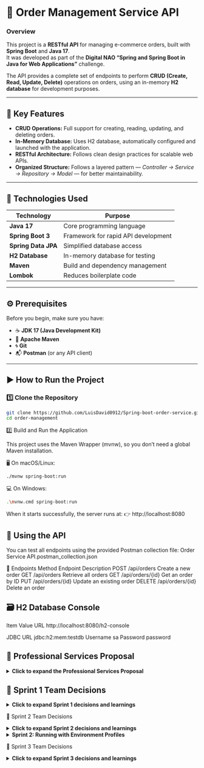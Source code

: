 # 🧾 Order Management Service API

### Overview  
This project is a **RESTful API** for managing e-commerce orders, built with **Spring Boot** and **Java 17**.  
It was developed as part of the **Digital NAO “Spring and Spring Boot in Java for Web Applications”** challenge.

The API provides a complete set of endpoints to perform **CRUD (Create, Read, Update, Delete)** operations on orders, using an in-memory **H2 database** for development purposes.

---

## 🚀 Key Features

- **CRUD Operations:** Full support for creating, reading, updating, and deleting orders.  
- **In-Memory Database:** Uses H2 database, automatically configured and launched with the application.  
- **RESTful Architecture:** Follows clean design practices for scalable web APIs.  
- **Organized Structure:** Follows a layered pattern — *Controller → Service → Repository → Model* — for better maintainability.

---

## 🧰 Technologies Used

| Technology | Purpose |
|-------------|----------|
| **Java 17** | Core programming language |
| **Spring Boot 3** | Framework for rapid API development |
| **Spring Data JPA** | Simplified database access |
| **H2 Database** | In-memory database for testing |
| **Maven** | Build and dependency management |
| **Lombok** | Reduces boilerplate code |

---

## ⚙️ Prerequisites

Before you begin, make sure you have:

- ☕ **JDK 17 (Java Development Kit)**  
- 🧩 **Apache Maven**  
- 🌀 **Git**  
- 📬 **Postman** (or any API client)

---

## ▶️ How to Run the Project

### 1️⃣ Clone the Repository

```bash
git clone https://github.com/LuisDavid0912/Spring-boot-order-service.git
cd order-management
```

2️⃣ Build and Run the Application

This project uses the Maven Wrapper (mvnw), so you don’t need a global Maven installation.

🖥️ On macOS/Linux:

```bash
./mvnw spring-boot:run
```

💻 On Windows:

```bash
.\mvnw.cmd spring-boot:run
```

When it starts successfully, the server runs at:
👉 http://localhost:8080

## 📡 Using the API

You can test all endpoints using the provided Postman collection file:
Order Service API.postman_collection.json

🔗 Endpoints
Method	Endpoint	Description
POST	/api/orders	Create a new order
GET	/api/orders	Retrieve all orders
GET	/api/orders/{id}	Get an order by ID
PUT	/api/orders/{id}	Update an existing order
DELETE	/api/orders/{id}	Delete an order


## 🗃️ H2 Database Console
Item	Value
URL	http://localhost:8080/h2-console

JDBC URL	jdbc:h2:mem:testdb
Username	sa
Password	password



## 📄 Professional Services Proposal
<details>
<summary><strong>Click to expand the Professional Services Proposal</strong></summary>

This project serves as a clear example of the professional, high-quality software solutions I provide. Below is a sample proposal outlining how I can help your business build a similar robust and scalable backend system.

Luis David Martínez Gutiérrez

Data Engineer & Software Developer

Contact: luisdavidmtz3@gmail.com | Location: Monterrey, N.L., Mexico

Date: October 17, 2025

1. Introduction
My objective is to deliver robust and scalable software solutions that solve critical needs in e-commerce operations. I guarantee high-quality development, on-time delivery, and a great cost-benefit ratio for your company.

2. Project Scope: "Custom Order Management API"
This service includes the design, development, and deployment of a central RESTful API for order management, enabling your system to process transactions reliably, securely, and at scale.

Key Activities:

Activity 1: Design and Development of the Core API with Spring Boot, including CRUD operations (Create, Read, Update, Delete).

Activity 2: Implementation of environment profiles (development, production) to ensure secure operations and prevent production misconfigurations.

Activity 3: Security configuration for sensitive data (e.g., database credentials) using environment variables, avoiding exposure of critical information in the codebase.

Activity 4: Development of a full suite of automated tests (unit and integration) to ensure long-term software quality and stability.

3. Deliverables
Upon project completion, you will receive:

✅ Full Source Code: Hosted in a private Git repository (GitHub/GitLab) with full access for your team.

✅ Interactive API Documentation (Swagger): A self-documented web portal for your developers to easily view and test every API endpoint.

✅ Postman Collection: A ready-to-use file for easily testing all service endpoints.

✅ Technical Handover Session: A meeting to explain the project's architecture and deployment process to your technical team.

4. Estimated Timeline
Phase

Estimated Duration

Phase 1 – Analysis & Architecture Design

1 Week

Phase 2 – Core API Development (CRUD)

2 Weeks

Phase 3 – Environment Setup & Testing

2 Weeks

Phase 4 – Final Delivery & Documentation

1 Week

Total Estimated Time:

6 Weeks

5. Economic Investment
Below are flexible pricing options designed to fit different project needs and budgets. Rates are competitive, reflecting my profile as a recently graduated engineer ready to deliver high-impact solutions.

Option

Description

Price (MXN)

Price (USD)

A: Fixed Project

A flat rate for the entire project scope described above. Ideal for clear, defined budgets.

$65,000

$3,600

B: Hourly Rate

Maximum flexibility. Billed weekly based on hours invested. Perfect for evolving projects.

$300 / hr

$18 / hr

C: Project Plus

Includes the Fixed Project scope plus a 3-month basic support package (up to 5 hours/month).

$68,000

$3,800

Prices shown are for professional services only and do not include IVA, infrastructure costs (servers, domains), or third-party licenses.

6. Payment Conditions
40% advance payment upon proposal acceptance to begin the project.

30% payment upon completion of Phase 2 (Core API Development).

30% final payment upon project delivery.

This quote is valid for 30 days from the date listed above.

7. Client Benefits
Scalable Solution: An architecture designed to grow with your business needs.

Secure Operations: Separation of configurations and secrets management prevents critical failures and protects your data.

High-Quality Software: Automated testing reduces bugs and simplifies future maintenance.

Technical Independence: Comprehensive documentation empowers your in-house team to maintain and evolve the system with ease.

</details>


## 🧠 Sprint 1 Team Decisions

<details>
<summary><strong>Click to expand Sprint 1 decisions and learnings</strong></summary>

  
### 🧩 Technology Stack

Used Spring Boot 3 with Java 17 as required by the challenge — modern, efficient, and well-supported for enterprise-grade web apps.

### 🗄️ Database

Selected H2 as the in-memory database for Sprint 1 to simplify setup and accelerate development.
In Sprint 2, the goal is to integrate PostgreSQL via environment profiles for a production-ready setup.

### 🧱 Architecture

Implemented a layered architecture (Controller → Service → Repository) for clarity, scalability, and maintainability.
This separation of concerns makes it easier to add new features or switch databases later.


POST

<img width="1077" height="436" alt="Screenshot 2025-10-16 at 8 48 19 p m" src="https://github.com/user-attachments/assets/973a4829-5248-4b54-baa7-8820fa4e29d1" />

POSTED
<img width="724" height="834" alt="Screenshot 2025-10-16 at 12 01 42 p m" src="https://github.com/user-attachments/assets/9192f1d6-a5fa-4f57-a0bb-a1a67a2a1065" />

PUT
<img width="729" height="796" alt="Screenshot 2025-10-16 at 12 02 22 p m" src="https://github.com/user-attachments/assets/9059ea50-c077-45cb-a5bc-e0687f877ece" />

GET
<img width="716" height="772" alt="Screenshot 2025-10-16 at 12 06 21 p m" src="https://github.com/user-attachments/assets/bd54ef27-9b52-4a35-bf2e-d475acd542a8" />

DELETE
<img width="718" height="632" alt="Screenshot 2025-10-16 at 12 07 33 p m" src="https://github.com/user-attachments/assets/4d3e625d-2478-4d16-bb64-b84b224b3e93" />

</details>

🧠 Sprint 2 Team Decisions
<details>
<summary><strong>Click to expand Sprint 2 decisions and learnings</strong></summary>

🛡️ Implementing Environment Profiles for Security and Flexibility
The primary goal of Sprint 2 was to mature the application's configuration, moving from a single setup to a professional, multi-environment structure. This directly addresses the core problem presented in the challenge narrative, where a misconfiguration in a production environment caused critical failures.

Key Decisions:

Adoption of YAML Configuration (.yml):

Decision: Migrated from a single .properties file to multiple .yml files.

Justification: YAML's hierarchical structure is far superior for managing complex configurations and defining multiple profiles within a single, readable format. It makes the distinction between environments clean and intuitive.

Creation of dev and prod Profiles:

Decision: Created two distinct profiles: application-dev.yml for local development and application-prod.yml for a production-ready setup.

Justification: This separation is crucial. The dev profile is optimized for speed and ease of use (H2 in-memory database, H2 console enabled), while the prod profile is configured for robustness and security (PostgreSQL connection, secrets managed separately). This prevents development tools from ever being active in a production environment.

Securing Credentials with Environment Variables:

Decision: The production database password is not hardcoded. Instead, it is loaded from an environment variable (${DB_PASSWORD}).

Justification: This is the most critical security decision of this sprint. Hardcoding secrets in source code is a major security vulnerability. By using environment variables, the application's code remains secure and can be safely stored in any repository. The actual secrets are managed on the server, completely separate from the codebase, following industry best practices.

</details>

<details>
<summary><strong>Sprint 2: Running with Environment Profiles</strong></summary>

This application is configured with Environment Profiles to separate development (dev) settings from production (prod) settings.

dev profile (default): Uses an in-memory H2 database and enables the H2 console. Perfect for local development.

prod profile: Configured for a PostgreSQL database and secures the database password using an environment variable.

Running with the Production Profile
To run the application using the prod profile, you first need to set the required environment variable and then specify the profile during launch.

1. Set the Environment Variable
This variable holds the database password securely, preventing it from being stored in the source code.

On macOS/Linux:

export DB_PASSWORD="your_secure_password_here"

On Windows:

set DB_PASSWORD="your_secure_password_here"

2. Run the Application with the prod Profile
Use the -Dspring-boot.run.profiles flag to specify the active profile:

On macOS/Linux:

./mvnw spring-boot:run -Dspring-boot.run.profiles=prod

On Windows:

.\mvnw.cmd spring-boot:run -Dspring-boot.run.profiles=prod

The application will now start on port 8081 and attempt to connect to a PostgreSQL database using the credentials you provided.

</details>

🧠 Sprint 3 Team Decisions
<details>
<summary><strong>Click to expand Sprint 3 decisions and learnings</strong></summary>

🛡️ Ensuring Quality with Automated Testing and Interactive Documentation
Sprint 3 focused on elevating the project's quality, reliability, and ease of use. The goal was to build a robust application that is not only functional but also easy for other developers to understand and safe to modify in the future.

Key Decisions:

API Documentation with Swagger (OpenAPI):

Decision: Integrated the springdoc-openapi library to automatically generate interactive API documentation.

Justification: A good API is a well-documented API. Instead of writing and maintaining static documentation manually (which quickly becomes outdated), Swagger generates a live, interactive UI directly from the source code. This allows other developers (or even front-end clients) to understand, test, and integrate with the API in minutes, drastically reducing integration time and errors. It directly addresses Juan Ventura's suggestion in the challenge narrative.

Implementation of a Two-Layer Testing Strategy:

Decision: Created both Unit Tests for the service layer and Integration Tests for the controller layer.

Justification: This two-layer approach ensures comprehensive quality control:

Unit Tests (OrderServiceTest): These tests focus on a single "unit" (the service logic) in isolation. By "mocking" the database repository, we can verify that the business rules (like setting a default status) work correctly without the overhead of a real database. This makes the tests extremely fast and precise.

Integration Tests (OrderControllerTest): These tests validate the entire workflow, from receiving a web request to interacting with the database. They confirm that all the layers of the application (Controller, Service, Repository) work together harmoniously. Using @Transactional, we ensure that each test runs with a clean database, guaranteeing reliable and repeatable results.

This comprehensive testing suite acts as a "safety net," allowing for future modifications and extensions with confidence, knowing that any breaking changes will be caught automatically.

</details>
